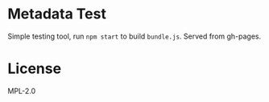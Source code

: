 # Metadata Test

Simple testing tool, run `npm start` to build `bundle.js`.  Served from
gh-pages.


# License

MPL-2.0
